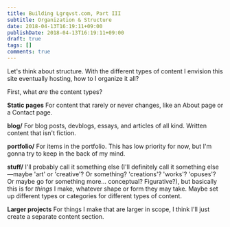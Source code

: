 ```yaml
---
title: Building Lgrqvst.com, Part III
subtitle: Organization & Structure
date: 2018-04-13T16:19:11+09:00
publishDate: 2018-04-13T16:19:11+09:00
draft: true
tags: []
comments: true
---
```


Let's think about structure. With the different types of content I envision this site eventually hosting, how to I organize it all?

First, what _are_ the content types?

__Static pages__
For content that rarely or never changes, like an About page or a Contact page.

__blog/__
For blog posts, devblogs, essays, and articles of all kind. Written content that isn't fiction.

__portfolio/__
For items in the portfolio. This has low priority for now, but I'm gonna try to keep in the back of my mind.

__stuff/__
I'll probably call it something else (I'll definitely call it something else—maybe 'art' or 'creative'? Or something? 'creations'? 'works'? 'opuses'? Or maybe go for something more... conceptual? Figurative?), but basically this is for _things_ I make, whatever shape or form they may take. Maybe set up different types or categories for different types of content.

__Larger projects__
For things I make that are larger in scope, I think I'll just create a separate content section.
